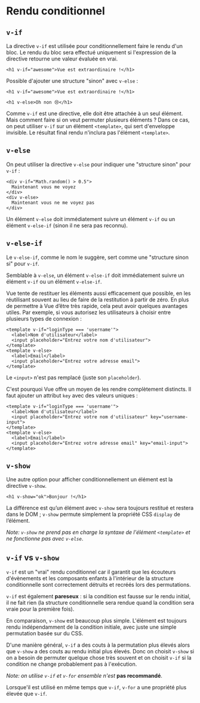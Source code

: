 # Rendu conditionnel

## `v-if`

La directive `v-if` est utilisée pour conditionnellement faire le rendu d'un bloc. Le rendu du bloc sera effectué uniquement si l'expression de la directive retourne une valeur évaluée en vrai.

```
<h1 v-if="awesome">Vue est extraordinaire !</h1>
```

Possible d'ajouter une structure "sinon" avec `v-else` :

```
<h1 v-if="awesome">Vue est extraordinaire !</h1>

<h1 v-else>Oh non 😢</h1>
```

Comme `v-if` est une directive, elle doit être attachée à un seul élément. Mais comment faire si on veut permuter plusieurs éléments ? Dans ce cas, on peut utiliser `v-if` sur un élément `<template>`, qui sert d'enveloppe invisible. Le résultat final rendu n'inclura pas l'élément `<template>`.

## `v-else`

On peut utiliser la directive `v-else` pour indiquer une "structure sinon" pour `v-if` :

```
<div v-if="Math.random() > 0.5">
  Maintenant vous me voyez
</div>
<div v-else>
  Maintenant vous ne me voyez pas
</div>
```

Un élément `v-else` doit immédiatement suivre un élément `v-if` ou un élément `v-else-if` (sinon il ne sera pas reconnu).

## `v-else-if`

Le `v-else-if`, comme le nom le suggère, sert comme une "structure sinon si" pour `v-if`.

Semblable à `v-else`, un élément `v-else-if` doit immédiatement suivre un élément `v-if` ou un élément `v-else-if`.

Vue tente de restituer les éléments aussi efficacement que possible, en les réutilisant souvent au lieu de faire de la restitution à partir de zéro. En plus de permettre à Vue d’être très rapide, cela peut avoir quelques avantages utiles. Par exemple, si vous autorisez les utilisateurs à choisir entre plusieurs types de connexion :

```
<template v-if="loginType === 'username'">
  <label>Nom d'utilisateur</label>
  <input placeholder="Entrez votre nom d'utilisateur">
</template>
<template v-else>
  <label>Email</label>
  <input placeholder="Entrez votre adresse email">
</template>
```

Le `<input>` n'est pas remplacé (juste son `placeholder`).

C'est pourquoi Vue offre un moyen de les rendre complètement distincts. Il faut ajouter un attribut `key` avec des valeurs uniques :

```
<template v-if="loginType === 'username'">
  <label>Nom d'utilisateur</label>
  <input placeholder="Entrez votre nom d'utilisateur" key="username-input">
</template>
<template v-else>
  <label>Email</label>
  <input placeholder="Entrez votre adresse email" key="email-input">
</template>
```

## `v-show`

Une autre option pour afficher conditionnellement un élément est la directive `v-show`.

```
<h1 v-show="ok">Bonjour !</h1>
```

La différence est qu’un élément avec `v-show` sera toujours restitué et restera dans le DOM ; `v-show` permute simplement la propriété CSS `display` de l’élément.

*Note: `v-show` ne prend pas en charge la syntaxe de l'élément `<template>` et ne fonctionne pas avec `v-else`*.

## `v-if` vs `v-show`

`v-if` est un "vrai" rendu conditionnel car il garantit que les écouteurs d'évènements et les composants enfants à l'intérieur de la structure conditionnelle sont correctement détruits et recréés lors des permutations.

`v-if` est également **pareseux** : si la condition est fausse sur le rendu initial, il ne fait rien (la structure conditionnelle sera rendue quand la condition sera vraie pour la première fois).

En comparaison, `v-show` est beaucoup plus simple. L'élément est toujours rendu indépendamment de la condition initiale, avec juste une simple permutation basée sur du CSS.

D'une manière général, `v-if` a des couts à la permutation plus élevés alors que `v-show` a des couts au rendu initial plus élevés. Donc on choisit `v-show` si on a besoin de permuter quelque chose très souvent et on choisit `v-if` si la condition ne change probablement pas à l'exécution.

*Note: on utilise `v-if` et `v-for` ensemble n'est* **pas recommandé**.

Lorsque'il est utilisé en même temps que `v-if`, `v-for` a une propriété plus élevée que `v-if`.
